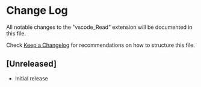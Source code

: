 # Change Log

All notable changes to the "vscode_Read" extension will be documented in this file.

Check [Keep a Changelog](http://keepachangelog.com/) for recommendations on how to structure this file.

## [Unreleased]

- Initial release